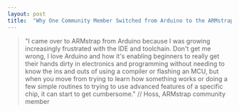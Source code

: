 ```yaml
---
layout: post
title:  "Why One Community Member Switched from Arduino to the ARMstrap Eagle"
---
```

> "I came over to ARMstrap from Arduino because I was growing increasingly frustrated with the IDE and toolchain. Don't get me wrong, I love Arduino and how it's enabling beginners to really get their hands dirty in electronics and programming without needing to know the ins and outs of using a compiler or flashing an MCU, but when you move from trying to learn how something works or doing a few simple routines to trying to use advanced features of a specific chip, it can start to get cumbersome." // Hoss, ARMstrap community member
